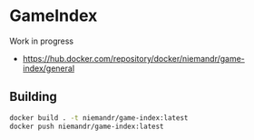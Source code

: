 # GameIndex

Work in progress

- https://hub.docker.com/repository/docker/niemandr/game-index/general

## Building

```bash
docker build . -t niemandr/game-index:latest
docker push niemandr/game-index:latest
```
